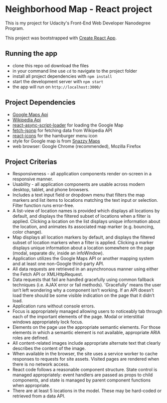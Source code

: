 # Neighborhood Map - React project
This is my project for Udacity's Front-End Web Developer Nanodegree Program.

This project was bootstrapped with [Create React App](https://github.com/facebookincubator/create-react-app).

## Running the app
* clone this repo od download the files
* in your command line use `cd` to navigate to the project folder
* install all project dependencies with `npm install`
* start the development server with `npm start`
* the app will run on `http://localhost:3000/`

## Project Dependencies
* [Google Maps Api](https://developers.google.com/maps/documentation/)
* [Wikipedia Api](https://www.mediawiki.org/wiki/API:Main_page)
* [react-async-script-loader](https://www.npmjs.com/package/react-async-script-loader) for loading the Google Map
* [fetch-jsonp](https://github.com/camsong/fetch-jsonp) for fetching data from Wikipedia API
* [react-icons](https://react-icons.netlify.com/#/) for the hamburger menu icon
* style for Google map is from [Snazzy Maps](https://snazzymaps.com/style/44364/test-marseille)
* web browser: Google Chrome (recommended), Mozilla Firefox

## Project Criterias
* Responsiveness - all application components render on-screen in a responsive manner.
* Usability - all application components are usable across modern desktop, tablet, and phone browsers.
* Includes a text input field or dropdown menu that filters the map markers and list items to locations matching the text input or selection. Filter function runs error-free.
* A list-view of location names is provided which displays all locations by default, and displays the filtered subset of locations when a filter is applied. Clicking a location on the list displays unique information about the location, and animates its associated map marker (e.g. bouncing, color change).
* Map displays all location markers by default, and displays the filtered subset of location markers when a filter is applied. Clicking a marker displays unique information about a location somewhere on the page (modal, separate div, inside an infoWindow).
* Application utilizes the Google Maps API or another mapping system and at least one non-Google third-party API.
* All data requests are retrieved in an asynchronous manner using either the Fetch API or XMLHttpRequest.
* Data requests that fail are handled gracefully using common fallback techniques (i.e. AJAX error or fail methods). 'Gracefully' means the user isn’t left wondering why a component isn’t working. If an API doesn’t load there should be some visible indication on the page that it didn’t load.
* Application runs without console errors.
* Focus is appropriately managed allowing users to noticeably tab through each of the important elements of the page. Modal or interstitial windows appropriately lock focus.
* Elements on the page use the appropriate semantic elements. For those elements in which a semantic element is not available, appropriate ARIA roles are defined.
* All content-related images include appropriate alternate text that clearly describes the content of the image.
* When available in the browser, the site uses a service worker to cache responses to requests for site assets. Visited pages are rendered when there is no network access.
* React code follows a reasonable component structure. State control is managed appropriately: event handlers are passed as props to child components, and state is managed by parent component functions when appropriate.
* There are at least 5 locations in the model. These may be hard-coded or retrieved from a data API.
